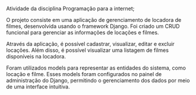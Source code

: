 Atividade da disciplina Programação para a internet;

O projeto consiste em uma aplicação de gerenciamento de locadora de filmes, desenvolvida usando o framework Django. Foi criado um CRUD funcional para gerenciar as informações de locações e filmes.

Através da aplicação, é possível cadastrar, visualizar, editar e excluir locações. Além disso, é possível visualizar uma listagem de filmes disponíveis na locadora.

Foram utilizados models para representar as entidades do sistema, como locação e filme. Esses models foram configurados no painel de administração do Django, permitindo o gerenciamento dos dados por meio de uma interface intuitiva.

